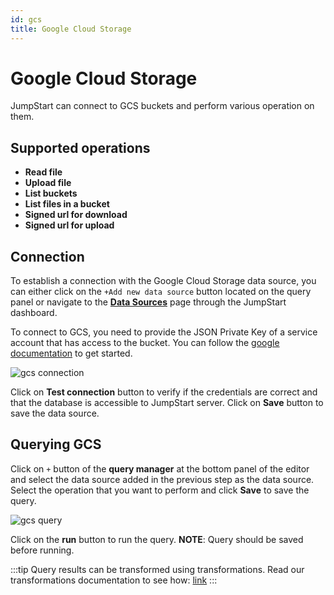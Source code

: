 ```yaml
---
id: gcs
title: Google Cloud Storage
---
```


# Google Cloud Storage

JumpStart can connect to GCS buckets and perform various operation on them.

## Supported operations

- **Read file**
- **Upload file**
- **List buckets**
- **List files in a bucket**
- **Signed url for download**
- **Signed url for upload**

## Connection

To establish a connection with the Google Cloud Storage data source, you can either click on the `+Add new data source` button located on the query panel or navigate to the **[Data Sources](/docs/data-sources/overview)** page through the JumpStart dashboard.

To connect to GCS, you need to provide the JSON Private Key of a service account that has access to the bucket. You can follow the [google documentation](https://cloud.google.com/docs/authentication/getting-started) to get started.

<img className="screenshot-full" src="/img/datasource-reference/gcs-connect.png"  alt="gcs connection" />

Click on **Test connection** button to verify if the credentials are correct and that the database is accessible to JumpStart server. Click on **Save** button to save the data source.

## Querying GCS

Click on `+` button of the **query manager** at the bottom panel of the editor and select the data source added in the previous step as the data source. Select the operation that you want to perform and click **Save** to save the query.

<img className="screenshot-full" src="/img/datasource-reference/gcs-query.png" alt="gcs query" />

Click on the **run** button to run the query. 
**NOTE**: Query should be saved before running.

:::tip
Query results can be transformed using transformations. Read our transformations documentation to see how: [link](/docs/tutorial/transformations)
:::
